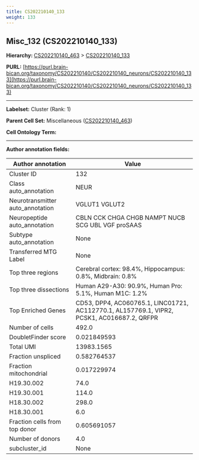 ```yaml
---
title: CS202210140_133
weight: 133
---
```

## Misc_132 (CS202210140_133)
<b>Hierarchy: </b>
[CS202210140_463](../CS202210140_463) >
[CS202210140_133](../CS202210140_133)

**PURL:** [https://purl.brain-bican.org/taxonomy/CS202210140/CS202210140_neurons/CS202210140_133](https://purl.brain-bican.org/taxonomy/CS202210140/CS202210140_neurons/CS202210140_133)

---


**Labelset:** Cluster (Rank: 1)

**Parent Cell Set:** Miscellaneous ([CS202210140_463](../CS202210140_463))



**Cell Ontology Term:** 

[MARKER GENES.]: #


---

[TRANSFERRED ANNOTATIONS.]: #


[AUTHOR ANNOTATION FIELDS.]: #


**Author annotation fields:**

| Author annotation | Value |
|-------------------|-------|
|Cluster ID|132|
|Class auto_annotation|NEUR|
|Neurotransmitter auto_annotation|VGLUT1 VGLUT2|
|Neuropeptide auto_annotation|CBLN CCK CHGA CHGB NAMPT NUCB SCG UBL VGF proSAAS|
|Subtype auto_annotation|None|
|Transferred MTG Label|None|
|Top three regions|Cerebral cortex: 98.4%, Hippocampus: 0.8%, Midbrain: 0.8%|
|Top three dissections|Human A29-A30: 90.9%, Human Pro: 5.1%, Human M1C: 1.2%|
|Top Enriched Genes|CD53, DPP4, AC060765.1, LINC01721, AC112770.1, AL157769.1, VIPR2, PCSK1, AC016687.2, QRFPR|
|Number of cells|492.0|
|DoubletFinder score|0.021849593|
|Total UMI|13983.1565|
|Fraction unspliced|0.582764537|
|Fraction mitochondrial|0.017229974|
|H19.30.002|74.0|
|H19.30.001|114.0|
|H18.30.002|298.0|
|H18.30.001|6.0|
|Fraction cells from top donor|0.605691057|
|Number of donors|4.0|
|subcluster_id|None|
